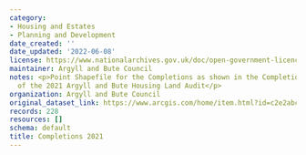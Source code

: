 ```yaml
---
category:
- Housing and Estates
- Planning and Development
date_created: ''
date_updated: '2022-06-08'
license: https://www.nationalarchives.gov.uk/doc/open-government-licence/version/3/
maintainer: Argyll and Bute Council
notes: <p>Point Shapefile for the Completions as shown in the Completions sections
  of the 2021 Argyll and Bute Housing Land Audit</p>
organization: Argyll and Bute Council
original_dataset_link: https://www.arcgis.com/home/item.html?id=c2e2abcb88394cb4bb1735e3ee05414f
records: 228
resources: []
schema: default
title: Completions 2021
---
```

